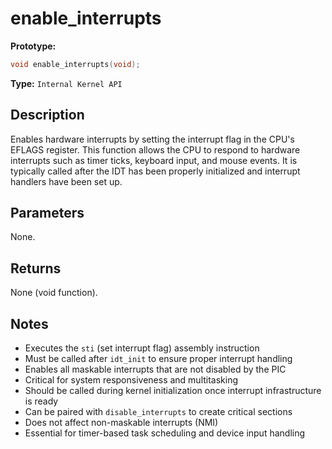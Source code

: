 enable_interrupts
=================

**Prototype:**

```c
void enable_interrupts(void);
```

**Type:** `Internal Kernel API`

Description
-----------

Enables hardware interrupts by setting the interrupt flag in the CPU's EFLAGS register. This function allows the CPU to respond to hardware interrupts such as timer ticks, keyboard input, and mouse events. It is typically called after the IDT has been properly initialized and interrupt handlers have been set up.

Parameters
----------

None.

Returns
-------

None (void function).

Notes
-----

- Executes the `sti` (set interrupt flag) assembly instruction
- Must be called after `idt_init` to ensure proper interrupt handling
- Enables all maskable interrupts that are not disabled by the PIC
- Critical for system responsiveness and multitasking
- Should be called during kernel initialization once interrupt infrastructure is ready
- Can be paired with `disable_interrupts` to create critical sections
- Does not affect non-maskable interrupts (NMI)
- Essential for timer-based task scheduling and device input handling
